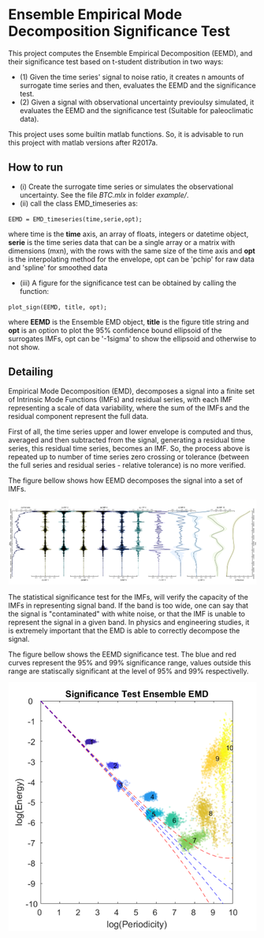# Ensemble Empirical Mode Decomposition Significance Test #

This project computes the Ensemble Empirical Decomposition (EEMD), and their significance test based on t-student distribution in two ways:
* (1) Given the time series' signal to noise ratio, it creates n amounts of surrogate time series and then, evaluates the EEMD and the significance test.
* (2) Given a signal with observational uncertainty previoulsy simulated, it evaluates the EEMD and the significance test (Suitable for paleoclimatic data).

This project uses some builtin matlab functions. So, it is advisable to run this project with matlab versions after R2017a.

## How to run ##

* (i)  Create the surrogate time series or simulates the observational uncertainty. See the file *BTC.mlx* in folder *example/*.
* (ii) call the class EMD_timeseries as:

`EEMD = EMD_timeseries(time,serie,opt);`

where time is the **time** axis, an array of floats, integers or datetime object, **serie** is the time series data that can be a single array or a matrix with dimensions (mxn), with the rows with the same size of the time axis and **opt** is the interpolating method for the envelope, opt can be 'pchip' for raw data and 'spline' for smoothed data 

* (iii) A figure for the significance test can be obtained by calling the function:

`plot_sign(EEMD, title, opt);`

where **EEMD** is the Ensemble EMD object, **title** is the figure title string and **opt** is an option to plot the 95% confidence bound ellipsoid of 
the surrogates IMFs, opt can be '-1sigma' to show the ellipsoid and otherwise to not show.

## Detailing ##

Empirical Mode Decomposition (EMD), decomposes a signal into a finite set of Intrinsic Mode Functions (IMFs) and residual series, with each IMF representing a scale of data variability, where the sum of the IMFs and the residual component represent the full data.

First of all, the time series upper and lower envelope is computed and thus, averaged and then subtracted from the signal, generating a residual time series, this residual time series, becomes an IMF. So, the process above is repeated up to number of time series zero crossing or tolerance (between the full series and residual series - relative tolerance) is no more verified.

The figure bellow shows how EEMD decomposes the signal into a set of IMFs.

![plot](https://github.com/jlpscampos/Ensemble_EMD_significance_test/blob/main/examples/all.png)

The statistical significance test for the IMFs, will verify the capacity of the IMFs in representing signal band. If the band is too wide, one can say that the signal is "contaminated" with white noise, or that the IMF is unable to represent the signal in a given band. In physics and engineering studies, it is extremely important that the EMD
is able to correctly decompose the signal. 

The figure bellow shows the EEMD significance test. The blue and red curves represent the 95% and 99% significance range, values outside this range are statiscally significant at the level of 95% and 99% respectivelly. 

![plot](https://github.com/jlpscampos/Ensemble_EMD_significance_test/blob/main/examples/sign_btc.png)


